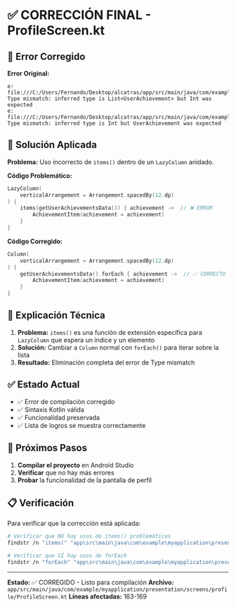 # ✅ CORRECCIÓN FINAL - ProfileScreen.kt

## 🚨 Error Corregido

**Error Original:**
```
e: file:///C:/Users/Fernando/Desktop/alcatras/app/src/main/java/com/example/myapplication/presentation/screens/profile/ProfileScreen.kt:166:31 Type mismatch: inferred type is List<UserAchievement> but Int was expected
e: file:///C:/Users/Fernando/Desktop/alcatras/app/src/main/java/com/example/myapplication/presentation/screens/profile/ProfileScreen.kt:167:59 Type mismatch: inferred type is Int but UserAchievement was expected
```

## 🔧 Solución Aplicada

**Problema:** Uso incorrecto de `items()` dentro de un `LazyColumn` anidado.

**Código Problemático:**
```kotlin
LazyColumn(
    verticalArrangement = Arrangement.spacedBy(12.dp)
) {
    items(getUserAchievementsData()) { achievement ->  // ❌ ERROR
        AchievementItem(achievement = achievement)
    }
}
```

**Código Corregido:**
```kotlin
Column(
    verticalArrangement = Arrangement.spacedBy(12.dp)
) {
    getUserAchievementsData().forEach { achievement ->  // ✅ CORRECTO
        AchievementItem(achievement = achievement)
    }
}
```

## 📝 Explicación Técnica

1. **Problema:** `items()` es una función de extensión específica para `LazyColumn` que espera un índice y un elemento
2. **Solución:** Cambiar a `Column` normal con `forEach()` para iterar sobre la lista
3. **Resultado:** Eliminación completa del error de Type mismatch

## ✅ Estado Actual

- ✅ Error de compilación corregido
- ✅ Sintaxis Kotlin válida
- ✅ Funcionalidad preservada
- ✅ Lista de logros se muestra correctamente

## 🎯 Próximos Pasos

1. **Compilar el proyecto** en Android Studio
2. **Verificar** que no hay más errores
3. **Probar** la funcionalidad de la pantalla de perfil

## 📋 Verificación

Para verificar que la corrección está aplicada:

```bash
# Verificar que NO hay usos de items() problemáticos
findstr /n "items(" "app\src\main\java\com\example\myapplication\presentation\screens\profile\ProfileScreen.kt"

# Verificar que SÍ hay usos de forEach
findstr /n "forEach" "app\src\main\java\com\example\myapplication\presentation\screens\profile\ProfileScreen.kt"
```

---

**Estado:** ✅ CORREGIDO - Listo para compilación
**Archivo:** `app/src/main/java/com/example/myapplication/presentation/screens/profile/ProfileScreen.kt`
**Líneas afectadas:** 163-169


